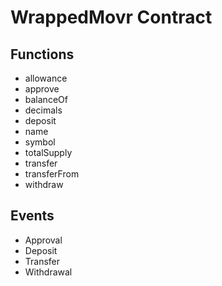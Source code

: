 
# WrappedMovr Contract 

## Functions 

- allowance
- approve
- balanceOf
- decimals
- deposit
- name
- symbol
- totalSupply
- transfer
- transferFrom
- withdraw


## Events 

- Approval
- Deposit
- Transfer
- Withdrawal


            